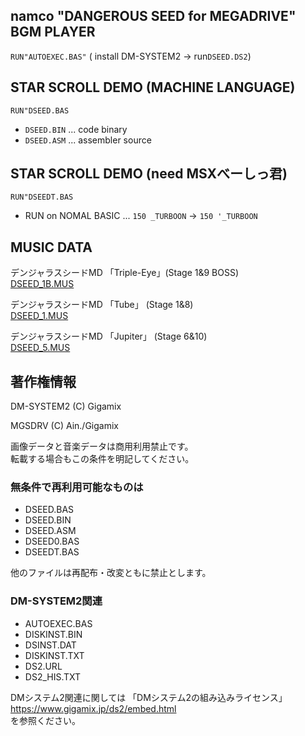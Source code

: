 ## namco "DANGEROUS SEED for MEGADRIVE" BGM PLAYER

```RUN"AUTOEXEC.BAS"```
( install DM-SYSTEM2 -> run```DSEED.DS2```)

## STAR SCROLL DEMO (MACHINE LANGUAGE)

```RUN"DSEED.BAS```
- ```DSEED.BIN``` ... code binary
- ```DSEED.ASM``` ... assembler source

## STAR SCROLL DEMO (need MSXべーしっ君)

```RUN"DSEEDT.BAS```

* RUN on NOMAL BASIC ...
```150 _TURBOON``` -> ```150 '_TURBOON```

## MUSIC DATA

デンジャラスシードMD 「Triple-Eye」(Stage 1&9 BOSS)  
[DSEED_1B.MUS](https://f.msxplay.com/?id=https:%2F%2Fraw.githubusercontent.com%2Funiskie%2Fmsx_music_data%2Fmaster%2FMus-MGSDRV%2FDSEED_1B.MUS)

デンジャラスシードMD 「Tube」 (Stage 1&8)  
[DSEED_1.MUS](https://f.msxplay.com/?id=https:%2F%2Fraw.githubusercontent.com%2Funiskie%2Fmsx_music_data%2Fmaster%2FMus-MGSDRV%2FDSEED_1.MUS)

デンジャラスシードMD 「Jupiter」 (Stage 6&10)  
[DSEED_5.MUS](https://f.msxplay.com/?id=https:%2F%2Fraw.githubusercontent.com%2Funiskie%2Fmsx_music_data%2Fmaster%2FMus-MGSDRV%2FDSEED_5.MUS)

## 著作権情報

DM-SYSTEM2 (C) Gigamix

MGSDRV (C) Ain./Gigamix

画像データと音楽データは商用利用禁止です。  
転載する場合もこの条件を明記してください。

### 無条件で再利用可能なものは
- DSEED.BAS
- DSEED.BIN
- DSEED.ASM
- DSEED0.BAS
- DSEEDT.BAS

他のファイルは再配布・改変ともに禁止とします。

### DM-SYSTEM2関連
- AUTOEXEC.BAS
- DISKINST.BIN
- DSINST.DAT
- DISKINST.TXT
- DS2.URL
- DS2_HIS.TXT

DMシステム2関連に関しては
「DMシステム2の組み込みライセンス」  
https://www.gigamix.jp/ds2/embed.html  
を参照ください。

